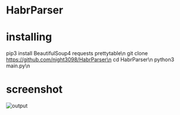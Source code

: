 # HabrParser

# installing
pip3 install BeautifulSoup4 requests prettytable\n
git clone https://github.com/night3098/HabrParser\n
cd HabrParser\n
python3 main.py\n

# screenshot
![output](https://user-images.githubusercontent.com/122676310/213907036-3de47553-3117-413a-97b4-661ab6980b82.png)
